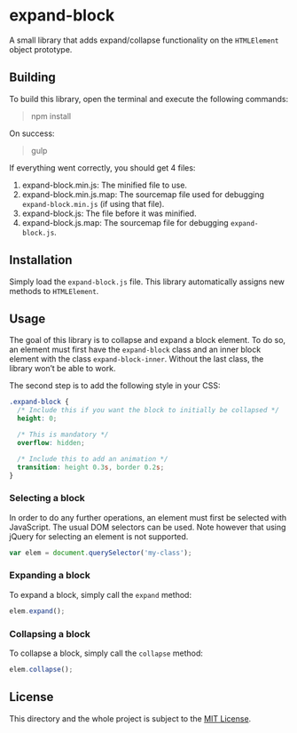 # expand-block
A small library that adds expand/collapse functionality on the
`HTMLElement` object prototype.

## Building
To build this library, open the terminal and execute the following
commands:

> npm install

On success:

> gulp

If everything went correctly, you should get 4 files:

1. expand-block.min.js: The minified file to use.
2. expand-block.min.js.map: The sourcemap file used for debugging
   `expand-block.min.js` (if using that file).
3. expand-block.js: The file before it was minified.
4. expand-block.js.map: The sourcemap file for debugging
   `expand-block.js`.

## Installation

Simply load the `expand-block.js` file. This library automatically
assigns new methods to `HTMLElement`.

## Usage

The goal of this library is to collapse and expand a block element. To
do so, an element must first have the `expand-block` class and an
inner block element with the class `expand-block-inner`. Without the
last class, the library won’t be able to work.

The second step is to add the following style in your CSS:

```css
.expand-block {
  /* Include this if you want the block to initially be collapsed */
  height: 0;

  /* This is mandatory */
  overflow: hidden;

  /* Include this to add an animation */
  transition: height 0.3s, border 0.2s;
}
```

### Selecting a block
In order to do any further operations, an element must first be
selected with JavaScript. The usual DOM selectors can be used. Note
however that using jQuery for selecting an element is not supported.

```javascript
var elem = document.querySelector('my-class');
```

### Expanding a block
To expand a block, simply call the `expand` method:

```javascript
elem.expand();
```

### Collapsing a block
To collapse a block, simply call the `collapse` method:

```javascript
elem.collapse();
```

## License
This directory and the whole project is subject to the [MIT License](license).
